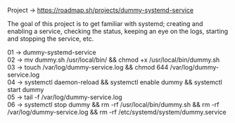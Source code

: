 Project -> https://roadmap.sh/projects/dummy-systemd-service 

The goal of this project is to get familiar with systemd; creating and enabling a service, checking the status, keeping an eye on the logs, starting and stopping the service, etc.

01 -> dummy-systemd-service\
02 -> mv dummy.sh /usr/local/bin/ && chmod +x /usr/local/bin/dummy.sh\
03 -> touch /var/log/dummy-service.log && chmod 644 /var/log/dummy-service.log\
04 -> systemctl daemon-reload && systemctl enable dummy && systemctl start dummy\
05 -> tail -f /var/log/dummy-service.log\
06 -> systemctl stop dummy && rm -rf /usr/local/bin/dummy.sh && rm -rf /var/log/dummy-service.log && rm -rf /etc/systemd/system/dummy.service
